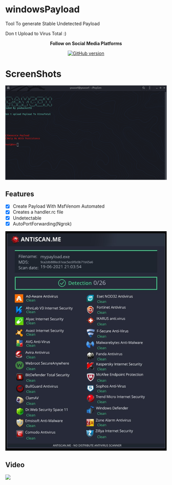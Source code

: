 # windowsPayload
Tool To generate Stable Undetected Payload

Don t Upload to Virus Total :) 


<p align="center">
  <b> Follow on Social Media Platforms </b>
</p>


<p align="center">
<p align="center">
<a href="https://www.facebook.com/achihemek.achihemek/"><img title="GitHub version" src="https://img.shields.io/badge/-Facebook-blue" ></a> 
</p>


# ScreenShots

![](/Screenshot/PayGen.png)


## Features
- [x] Create Payload With MsfVenom Automated
- [x] Creates a handler.rc file
- [x] Undetectable 
- [x] AutoPortForwarding(Ngrok) 

![](Detection.png)


<h2>Video</h2>
<a href="https://www.youtube.com/watch?v=GN0BW_jQ03k"><img src="https://www.upload.ee/image/13243510/Screenshot_from_2021-06-17_14-59-40.png" style="max-width:100%;"></a>
